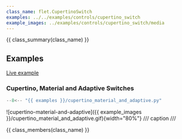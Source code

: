 ```yaml
---
class_name: flet.CupertinoSwitch
examples: ../../examples/controls/cupertino_switch
example_images: ../examples/controls/cupertino_switch/media
---
```


{{ class_summary(class_name) }}

## Examples

[Live example](https://flet-controls-gallery.fly.dev/input/cupertinoswitch)

### Cupertino, Material and Adaptive Switches

```python
--8<-- "{{ examples }}/cupertino_material_and_adaptive.py"
```

![cupertino-material-and-adaptive]({{ example_images }}/cupertino_material_and_adaptive.gif){width="80%"}
/// caption
///

{{ class_members(class_name) }}
